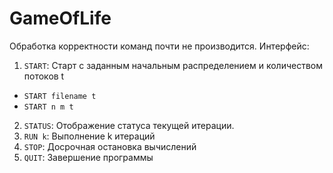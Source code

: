 # GameOfLife
Обработка корректности команд почти не производится. Интерфейс: 
1) `START`: Старт с заданным начальным распределением и количеством потоков t
- `START filename t`
- `START n m t`
2) `STATUS`: Отображение статуса текущей итерации.
3) `RUN k`: Выполнение k итераций
4) `STOP`: Досрочная остановка вычислений
5) `QUIT`: Завершение программы
